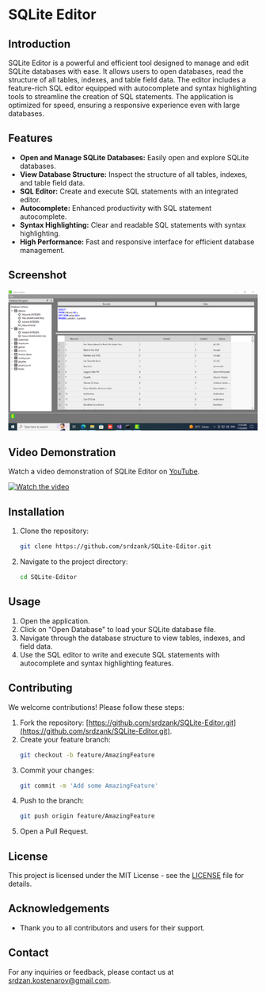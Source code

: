 # SQLite Editor

## Introduction

SQLite Editor is a powerful and efficient tool designed to manage and edit SQLite databases with ease. It allows users to open databases, read the structure of all tables, indexes, and table field data. The editor includes a feature-rich SQL editor equipped with autocomplete and syntax highlighting tools to streamline the creation of SQL statements. The application is optimized for speed, ensuring a responsive experience even with large databases.

## Features

- **Open and Manage SQLite Databases:** Easily open and explore SQLite databases.
- **View Database Structure:** Inspect the structure of all tables, indexes, and table field data.
- **SQL Editor:** Create and execute SQL statements with an integrated editor.
- **Autocomplete:** Enhanced productivity with SQL statement autocomplete.
- **Syntax Highlighting:** Clear and readable SQL statements with syntax highlighting.
- **High Performance:** Fast and responsive interface for efficient database management.

## Screenshot

![App Screenshot](screenshot1.png)

## Video Demonstration

Watch a video demonstration of SQLite Editor on [YouTube](https://www.youtube.com/watch?v=V9hBwAUSgh0).

[![Watch the video](https://img.youtube.com/vi/V9hBwAUSgh0/0.jpg)](https://www.youtube.com/watch?v=V9hBwAUSgh0)

## Installation

1. Clone the repository:
    ```sh
    git clone https://github.com/srdzank/SQLite-Editor.git
    ```

2. Navigate to the project directory:
    ```sh
    cd SQLite-Editor
    ```

## Usage

1. Open the application.
2. Click on "Open Database" to load your SQLite database file.
3. Navigate through the database structure to view tables, indexes, and field data.
4. Use the SQL editor to write and execute SQL statements with autocomplete and syntax highlighting features.

## Contributing

We welcome contributions! Please follow these steps:

1. Fork the repository: [https://github.com/srdzank/SQLite-Editor.git](https://github.com/srdzank/SQLite-Editor.git).
2. Create your feature branch:
    ```sh
    git checkout -b feature/AmazingFeature
    ```
3. Commit your changes:
    ```sh
    git commit -m 'Add some AmazingFeature'
    ```
4. Push to the branch:
    ```sh
    git push origin feature/AmazingFeature
    ```
5. Open a Pull Request.

## License

This project is licensed under the MIT License - see the [LICENSE](LICENSE) file for details.

## Acknowledgements

- Thank you to all contributors and users for their support.

## Contact

For any inquiries or feedback, please contact us at [srdzan.kostenarov@gmail.com](mailto:srdzan.kostenarov@gmail.com).
